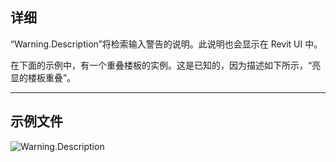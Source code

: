 ## 详细
“Warning.Description”将检索输入警告的说明。此说明也会显示在 Revit UI 中。

在下面的示例中，有一个重叠楼板的实例。这是已知的，因为描述如下所示，“亮显的楼板重叠”。
___
## 示例文件

![Warning.Description](./Revit.Application.Warning.Description_img.jpg)
